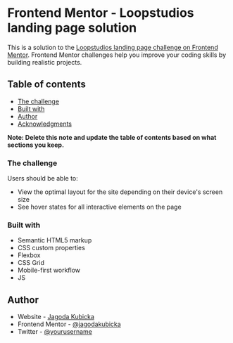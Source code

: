 # Frontend Mentor - Loopstudios landing page solution

This is a solution to the [Loopstudios landing page challenge on Frontend Mentor](https://www.frontendmentor.io/challenges/loopstudios-landing-page-N88J5Onjw). Frontend Mentor challenges help you improve your coding skills by building realistic projects.

## Table of contents

- [The challenge](#the-challenge)
- [Built with](#built-with)
- [Author](#author)
- [Acknowledgments](#acknowledgments)

**Note: Delete this note and update the table of contents based on what sections you keep.**

### The challenge

Users should be able to:

- View the optimal layout for the site depending on their device's screen size
- See hover states for all interactive elements on the page

### Built with

- Semantic HTML5 markup
- CSS custom properties
- Flexbox
- CSS Grid
- Mobile-first workflow
- JS

## Author

- Website - [Jagoda Kubicka](https://github.com/jagodakubicka)
- Frontend Mentor - [@jagodakubicka](https://www.frontendmentor.io/profile/jagodakubicka)
- Twitter - [@yourusername](https://www.twitter.com/yourusername)

